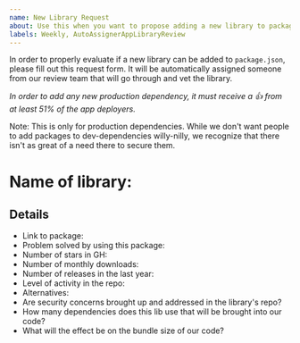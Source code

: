 ```yaml
---
name: New Library Request
about: Use this when you want to propose adding a new library to package.json (dev-dependencies excluded)
labels: Weekly, AutoAssignerAppLibraryReview
---
```

In order to properly evaluate if a new library can be added to `package.json`, please fill out this request form. It will be automatically assigned someone from our review team that will go through and vet the library.

*In order to add any new production dependency, it must receive a :+1: from at least 51% of the app deployers.*

Note: This is only for production dependencies. While we don't want people to add packages to dev-dependencies willy-nilly, we recognize that there isn't as great of a need there to secure them.

# Name of library:

## Details
- Link to package:
- Problem solved by using this package:
- Number of stars in GH:
- Number of monthly downloads:
- Number of releases in the last year:
- Level of activity in the repo:
- Alternatives:
- Are security concerns brought up and addressed in the library's repo?
- How many dependencies does this lib use that will be brought into our code?
- What will the effect be on the bundle size of our code?
